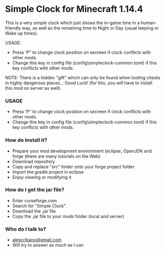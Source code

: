 # Simple Clock for Minecraft 1.14.4 #

This is a very simple clock which just shows the in-game time in a human-friendly way, as well as the remaining time to Night or Day (usual leeping or Wake up times).

USAGE:
* Press 'P" to change clock position on secreen if clock conflicts with other mods.
* Change this key in config file (config\simpleclock-common.toml) if this key conflicts with other mods.

NOTE: There is a hidden "gift" which can only be found when looting chests in highly dangerous places... Good Luck! (for this, you will have to install this mod on server as well).

### USAGE ###

* Press 'P" to change clock position on secreen if clock conflicts with other mods.
* Change this key in config file (config\simpleclock-common.toml) if this key conflicts with other mods.

### How do Install it? ###

* Prepare your mod development environment (eclipse, OpenJDK and forge (there are many tutorials on the Web)
* Download repository
* Copy and replace "src" folder onto your forge project folder
* Import the gradle project in eclipse
* Enjoy viewing or modifying it

### How do I get the jar file? ###

* Enter curseforge.com
* Search for "Simple Clock"
* Download the .jar file
* Copy the .jar file to your mods folder (local and server)

### Who do I talk to? ###

* alescribano@gmail.com
* Will try to answer as much as I can